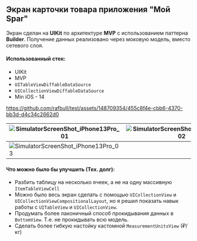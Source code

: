 

## Экран карточки товара приложения **"Мой Spar"**

Экран сделан на **UIKit** по архитектуре **MVP** с использованием паттерна **Builder**. Получение данных реализовано через моковую модель, вместо сетевого слоя.
#### Использованный стек:

- UIKit
- MVP
- `UITableViewDiffableDataSource`
- `UICollectionViewDiffableDataSource`
- Min iOS - 14

https://github.com/rafbull/test/assets/148709354/455c8f4e-cbb6-4370-bb3d-d4c34c2662d0

| ![SimulatorScreenShot_iPhone13Pro_01](https://github.com/rafbull/spar/assets/148709354/a28ee9ff-c835-48d3-b744-fd5383ddb2b4) | ![SimulatorScreenShot_iPhone13Pro_02](https://github.com/rafbull/spar/assets/148709354/4429d64a-5b3c-4b07-854a-f7d038f6f5dd) |
| --- | --- |
| ![SimulatorScreenShot_iPhone13Pro_03](https://github.com/rafbull/spar/assets/148709354/7aa116eb-9d2d-418c-9b9b-89f625876a1f) |  |

#### Что можно было бы улучшить (Тех. долг):
- Разбить  таблицу на несколько ячеек, а не на одну массивную `ItemTableViewCell`
- Можно было весь экран сделать с помощью `UICollectionView` и `UICollectionViewCompositionalLayout`, но я решил показать навык работы с `UITableView` и `UICollectionView`. 
- Продумать более лаконичный способ прокидывания данных в `BottomView`. Т.е. не прокидывать всю модель. 
- Сделать более гибкую настойку кастомной `MeasurementUnitsView` (₽/кг)
